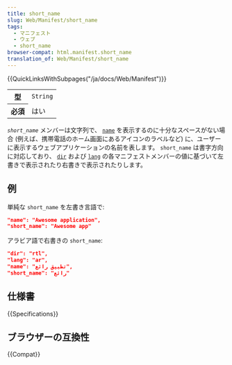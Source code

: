```yaml
---
title: short_name
slug: Web/Manifest/short_name
tags:
  - マニフェスト
  - ウェブ
  - short_name
browser-compat: html.manifest.short_name
translation_of: Web/Manifest/short_name
---
```

{{QuickLinksWithSubpages("/ja/docs/Web/Manifest")}}

<table class="properties">
  <tbody>
    <tr>
      <th scope="row">型</th>
      <td><code>String</code></td>
    </tr>
    <tr>
      <th scope="row">必須</th>
      <td>はい</td>
    </tr>
  </tbody>
</table>

_`short_name`_ メンバーは文字列で、 [`name`](/ja/docs/Web/Manifest/name) を表示するのに十分なスペースがない場合 (例えば、携帯電話のホーム画面にあるアイコンのラベルなど) に、ユーザーに表示するウェブアプリケーションの名前を表します。 `short_name` は書字方向に対応しており、 [`dir`](/ja/docs/Web/Manifest/dir) および [`lang`](/ja/docs/Web/Manifest/lang) の各マニフェストメンバーの値に基づいて左書きで表示されたり右書きで表示されたりします。

## 例

単純な `short_name` を左書き言語で:

```json
"name": "Awesome application",
"short_name": "Awesome app"
```

アラビア語で右書きの `short_name`:

```json
"dir": "rtl",
"lang": "ar",
"name": "تطبيق رائع",
"short_name": "رائع"
```

## 仕様書

{{Specifications}}

## ブラウザーの互換性

{{Compat}}

